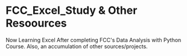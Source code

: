 # FCC_Excel_Study & Other Resoources
Now Learning Excel After completing FCC's Data Analysis with Python Course. Also, an accumulation of other sources/projects. 
